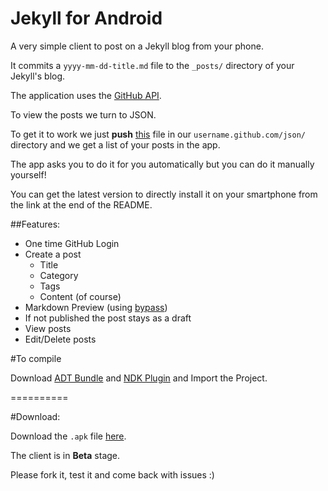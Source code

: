 Jekyll for Android
=========================

A very simple client to post on a Jekyll blog from your phone.

It commits a `yyyy-mm-dd-title.md` file to the `_posts/` directory of your Jekyll's blog.

The application uses the [GitHub API](https://developer.github.com/).

To view the posts we turn to JSON.

To get it to work we just **push** [this](https://raw.github.com/tsagi/tsagi.github.com/master/json/index.html) file in our `username.github.com/json/` directory and we get a list of your posts in the app.

The app asks you to do it for you automatically but you can do it manually yourself!

You can get the latest version to directly install it on your smartphone from the link at the end of the README.

##Features:

- One time GitHub Login
- Create a post
	- Title
	- Category
	- Tags
	- Content (of course)
- Markdown Preview (using [bypass](http://uncodin.github.io/bypass/))
- If not published the post stays as a draft
- View posts
- Edit/Delete posts

#To compile

Download [ADT Bundle](http://developer.android.com/sdk/index.html) and [NDK Plugin](http://developer.android.com/tools/sdk/ndk/index.html) and Import the Project.

==========

#Download:

Download the `.apk` file [here](http://cl.ly/180h0N331C2t).

The client is in __Beta__ stage.

Please fork it, test it and come back with issues :)
